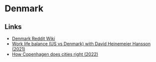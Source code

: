 # Denmark

## Links

- [Denmark Reddit Wiki](https://www.reddit.com/r/Denmark/wiki/index)
- [Work life balance (US vs Denmark) with David Heinemeier Hansson (2021)](https://pod.co/wtd/work-life-balance-us-vs-denmark-with-david-heinemeier-hansson-dhh)
- [How Copenhagen does cities right (2022)](https://twitter.com/ryanoferguson/status/1521745658855792645)
